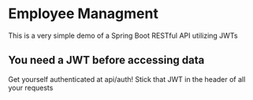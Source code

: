 # Employee Managment
This is a very simple demo of a Spring Boot RESTful API utilizing JWTs

## You need a JWT before accessing data
Get yourself authenticated at api/auth! Stick that JWT in the header of all your requests
